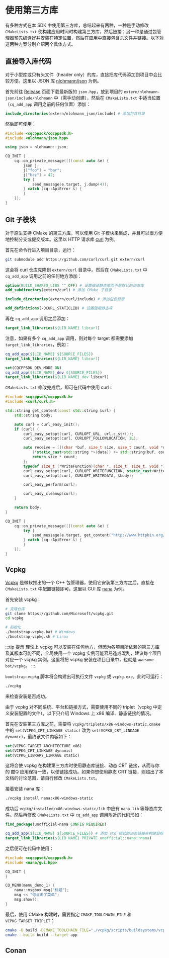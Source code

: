 # 使用第三方库

有多种方式在本 SDK 中使用第三方库，总结起来有两种，一种是手动修改 `CMakeLists.txt` 使构建应用时同时构建第三方库，然后链接；另一种是通过包管理器预先编译好并安装在特定位置，然后在应用中直接包含头文件并链接。以下对这两种方案分别介绍两个具体方式。

## 直接导入库代码

对于小型库或只有头文件（header only）的库，直接把库代码添加到项目中会比较方便。这里以 JSON 库 [nlohmann/json](https://github.com/nlohmann/json) 为例。

首先前往 [Release](https://github.com/nlohmann/json/releases) 页面下载最新版的 `json.hpp`，放到项目的 `extern/nlohmann-json/include/nlohmann` 中（需手动创建），然后在 `CMakeLists.txt` 中适当位置（`cq_add_app` 调用之前的任何位置）添加：

```cmake
include_directories(extern/nlohmann_json/include) # 添加包含目录
```

然后即可使用：

```cpp
#include <cqcppsdk/cqcppsdk.h>
#include <nlohmann/json.hpp>

using json = nlohmann::json;

CQ_INIT {
    cq::on_private_message([](const auto &e) {
        json j;
        j["foo"] = "bar";
        j["baz"] = 42;
        try {
            send_message(e.target, j.dump(4));
        } catch (cq::ApiError &) {
        }
    });
}
```

## Git 子模块

对于原生支持 CMake 的第三方库，可以使用 Git 子模块来集成，并且可以很方便地控制分支或提交版本。这里以 HTTP 请求库 [curl](https://github.com/curl/curl) 为例。

首先在命令行进入项目目录，运行：

```bash
git submodule add https://github.com/curl/curl.git extern/curl
```

这会将 curl 仓库克隆到 `extern/curl` 目录中。然后在 `CMakeLists.txt` 中 `cq_add_app` 调用之前的任何地方添加：

```cmake
option(BUILD_SHARED_LIBS "" OFF) # 设置编译静态库而不是默认的动态库
add_subdirectory(extern/curl) # 添加 CMake 子目录

include_directories(extern/curl/include) # 添加包含目录

add_definitions(-DCURL_STATICLIB) # 设置使用静态库
```

再在 `cq_add_app` 调用之后添加：

```cmake
target_link_libraries(${LIB_NAME} libcurl)
```

注意，如果有多个 `cq_add_app` 调用，则对每个 target 都需要添加 `target_link_libraries`，例如：

```cmake
cq_add_app(${LIB_NAME} ${SOURCE_FILES})
target_link_libraries(${LIB_NAME} libcurl)

set(CQCPPSDK_DEV_MODE ON)
cq_add_app(${LIB_NAME}_dev ${SOURCE_FILES})
target_link_libraries(${LIB_NAME}_dev libcurl)
```

`CMakeLists.txt` 修改完成后，即可在代码中使用 curl：

```cpp
#include <cqcppsdk/cqcppsdk.h>
#include <curl/curl.h>

std::string get_content(const std::string &url) {
    std::string body;

    auto curl = curl_easy_init();
    if (curl) {
        curl_easy_setopt(curl, CURLOPT_URL, url.c_str());
        curl_easy_setopt(curl, CURLOPT_FOLLOWLOCATION, 1L);

        auto receive = [](char *buf, size_t size, size_t count, void *data) {
            (*static_cast<std::string *>(data)) += std::string(buf, count);
            return size * count;
        };
        typedef size_t (*WriteFunction)(char *, size_t, size_t, void *);
        curl_easy_setopt(curl, CURLOPT_WRITEFUNCTION, static_cast<WriteFunction>(receive));
        curl_easy_setopt(curl, CURLOPT_WRITEDATA, &body);

        curl_easy_perform(curl);

        curl_easy_cleanup(curl);
    }

    return body;
}

CQ_INIT {
    cq::on_private_message([](const auto &e) {
        try {
            send_message(e.target, get_content("http://www.httpbin.org/get"));
        } catch (cq::ApiError &) {
        }
    });
}
```

## Vcpkg

[Vcpkg](https://github.com/microsoft/vcpkg) 是微软推出的一个 C++ 包管理器，使用它安装第三方库之后，直接在 `CMakeLists.txt` 中配置链接即可。这里以 GUI 库 [nana](https://github.com/cnjinhao/nana) 为例。

首先安装 vcpkg：

```bash
# 克隆仓库
git clone https://github.com/Microsoft/vcpkg.git
cd vcpkg

# 初始化
./bootstrap-vcpkg.bat # Windows
./bootstrap-vcpkg.sh # Linux
```

:::tip 提示
理论上 vcpkg 可以安装在任何地方，但因为各项目所依赖的第三方库及其版本可能不同，全局使用一个 vcpkg 实例可能容易造成混乱，建议每个项目对应一个 vcpkg 实例。这里将把 vcpkg 安装在项目目录中，也就是 `awesome-bot/vcpkg`。
:::

`bootstrap-vcpkg` 脚本将会构建出可执行文件 `vcpkg` 或 `vcpkg.exe`。此时可运行：

```bash
./vcpkg
```

来检查安装是否成功。

由于 vcpkg 对不同系统、平台和链接方式，需要使用不同的 triplet（vcpkg 中定义安装配置的文件），以下只介绍 Windows 上 x86 编译、静态链接的情况。

首先在安装第三方库之前，需要将 `vcpkg/triplets/x86-windows-static.cmake` 中的 `set(VCPKG_CRT_LINKAGE static)` 改为 `set(VCPKG_CRT_LINKAGE dynamic)`，最终该文件内容如下：

```cmake
set(VCPKG_TARGET_ARCHITECTURE x86)
set(VCPKG_CRT_LINKAGE dynamic)
set(VCPKG_LIBRARY_LINKAGE static)
```

这将会使 vcpkg 在构建第三方库时使用静态库链接、动态 CRT 链接，从而与你的 酷Q 应用保持一致，以便链接成功。如果你想使用静态 CRT 链接，则超出了本文档的讨论范围，请自行修改 `CMakeLists.txt`。

接着安装 nana 库：

```bash
./vcpkg install nana:x86-windows-static
```

成功后 `vcpkg/installed/x86-windows-static/lib` 中应有 `nana.lib` 等静态库文件。然后再修改 `CMakeLists.txt` 中 `cq_add_app` 调用附近的代码形如：

```cmake
find_package(unofficial-nana CONFIG REQUIRED)

cq_add_app(${LIB_NAME} ${SOURCE_FILES}) # 添加 std 模式的动态链接库构建目标
target_link_libraries(${LIB_NAME} PRIVATE unofficial::nana::nana)
```

之后便可在代码中使用：

```cpp
#include <cqcppsdk/cqcppsdk.h>
#include <nana/gui.hpp>

CQ_INIT {
}

CQ_MENU(menu_demo_1) {
    nana::msgbox msg{"标题"};
    msg << "你点击了菜单";
    msg.show();
}
```

最后，使用 CMake 构建时，需要指定 `CMAKE_TOOLCHAIN_FILE` 和 `VCPKG_TARGET_TRIPLET`：

```bash
cmake -B build -DCMAKE_TOOLCHAIN_FILE="./vcpkg/scripts/buildsystems/vcpkg.cmake" -DVCPKG_TARGET_TRIPLET="x86-windows-static" -A Win32
cmake --build build --target app
```

## Conan
